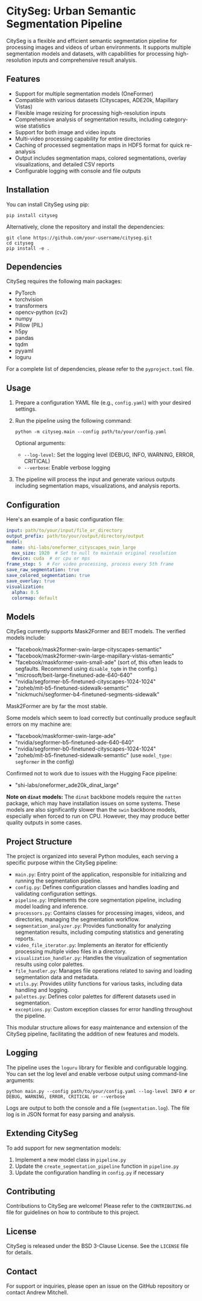 # CitySeg: Urban Semantic Segmentation Pipeline

CitySeg is a flexible and efficient semantic segmentation pipeline for processing images and videos of urban environments. It supports multiple segmentation models and datasets, with capabilities for processing high-resolution inputs and comprehensive result analysis.

## Features

- Support for multiple segmentation models (OneFormer)
- Compatible with various datasets (Cityscapes, ADE20k, Mapillary Vistas)
- Flexible image resizing for processing high-resolution inputs
- Comprehensive analysis of segmentation results, including category-wise statistics
- Support for both image and video inputs
- Multi-video processing capability for entire directories
- Caching of processed segmentation maps in HDF5 format for quick re-analysis
- Output includes segmentation maps, colored segmentations, overlay visualizations, and detailed CSV reports
- Configurable logging with console and file outputs

## Installation

You can install CitySeg using pip:

```
pip install cityseg
```

Alternatively, clone the repository and install the dependencies:

```
git clone https://github.com/your-username/cityseg.git
cd cityseg
pip install -e .
```

## Dependencies

CitySeg requires the following main packages:

- PyTorch
- torchvision
- transformers
- opencv-python (cv2)
- numpy
- Pillow (PIL)
- h5py
- pandas
- tqdm
- pyyaml
- loguru

For a complete list of dependencies, please refer to the `pyproject.toml` file.

## Usage

1. Prepare a configuration YAML file (e.g., `config.yaml`) with your desired settings.

2. Run the pipeline using the following command:

   ```
   python -m cityseg.main --config path/to/your/config.yaml
   ```

   Optional arguments:
   - `--log-level`: Set the logging level (DEBUG, INFO, WARNING, ERROR, CRITICAL)
   - `--verbose`: Enable verbose logging

3. The pipeline will process the input and generate various outputs including segmentation maps, visualizations, and analysis reports.

## Configuration

Here's an example of a basic configuration file:

```yaml
input: path/to/your/input/file_or_directory
output_prefix: path/to/your/output/directory/output
model:
  name: shi-labs/oneformer_cityscapes_swin_large
  max_size: 1920  # Set to null to maintain original resolution
  device: cuda  # or cpu or mps
frame_step: 5  # For video processing, process every 5th frame
save_raw_segmentation: true
save_colored_segmentation: true
save_overlay: true
visualization:
  alpha: 0.5
  colormap: default
```

## Models

CitySeg currently supports Mask2Former and BEIT models. The verified models include:

- "facebook/mask2former-swin-large-cityscapes-semantic"
- "facebook/mask2former-swin-large-mapillary-vistas-semantic"
- "facebook/maskformer-swin-small-ade" (sort of, this often leads to segfaults. Recommend using `disable_tqdm` in the config.)
- "microsoft/beit-large-finetuned-ade-640-640"
- "nvidia/segformer-b5-finetuned-cityscapes-1024-1024"
- "zoheb/mit-b5-finetuned-sidewalk-semantic"
- "nickmuchi/segformer-b4-finetuned-segments-sidewalk"

Mask2Former are by far the most stable.

Some models which seem to load correctly but continually produce segfault errors on my machine are:

- "facebook/maskformer-swin-large-ade"
- "nvidia/segformer-b5-finetuned-ade-640-640"
- "nvidia/segformer-b0-finetuned-cityscapes-1024-1024"
- "zoheb/mit-b5-finetuned-sidewalk-semantic" (use `model_type: segformer` in the config)

Confirmed not to work due to issues with the Hugging Face pipeline:

- "shi-labs/oneformer_ade20k_dinat_large"

**Note on `dinat` models:** The `dinat` backbone models require the `natten` package, which may have installation issues on some systems. These models are also significantly slower than the `swin` backbone models, especially when forced to run on CPU. However, they may produce better quality outputs in some cases.

## Project Structure

The project is organized into several Python modules, each serving a specific purpose within the CitySeg pipeline:

- `main.py`: Entry point of the application, responsible for initializing and running the segmentation pipeline.
- `config.py`: Defines configuration classes and handles loading and validating configuration settings.
- `pipeline.py`: Implements the core segmentation pipeline, including model loading and inference.
- `processors.py`: Contains classes for processing images, videos, and directories, managing the segmentation workflow.
- `segmentation_analyzer.py`: Provides functionality for analyzing segmentation results, including computing statistics and generating reports.
- `video_file_iterator.py`: Implements an iterator for efficiently processing multiple video files in a directory.
- `visualization_handler.py`: Handles the visualization of segmentation results using color palettes.
- `file_handler.py`: Manages file operations related to saving and loading segmentation data and metadata.
- `utils.py`: Provides utility functions for various tasks, including data handling and logging.
- `palettes.py`: Defines color palettes for different datasets used in segmentation.
- `exceptions.py`: Custom exception classes for error handling throughout the pipeline.

This modular structure allows for easy maintenance and extension of the CitySeg pipeline, facilitating the addition of new features and models.

## Logging

The pipeline uses the `loguru` library for flexible and configurable logging. You can set the log level and enable verbose output using command-line arguments:

```
python main.py --config path/to/your/config.yaml --log-level INFO # or DEBUG, WARNING, ERROR, CRITICAL or --verbose
```

Logs are output to both the console and a file (`segmentation.log`). The file log is in JSON format for easy parsing and analysis.


## Extending CitySeg

To add support for new segmentation models:

1. Implement a new model class in `pipeline.py`
2. Update the `create_segmentation_pipeline` function in `pipeline.py`
3. Update the configuration handling in `config.py` if necessary

## Contributing

Contributions to CitySeg are welcome! Please refer to the `CONTRIBUTING.md` file for guidelines on how to contribute to this project.

## License

CitySeg is released under the BSD 3-Clause License. See the `LICENSE` file for details.

## Contact

For support or inquiries, please open an issue on the GitHub repository or contact Andrew Mitchell.